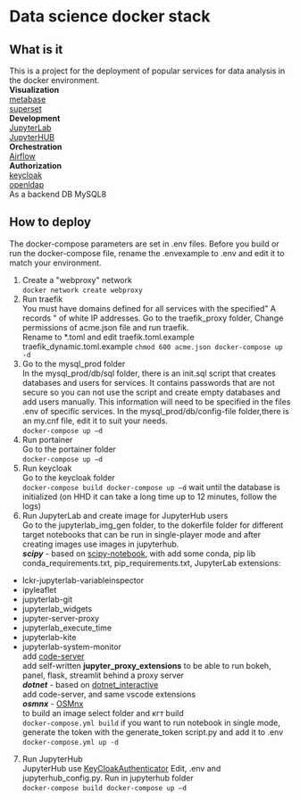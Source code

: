 # Data science docker stack  
## What is it  
This is a project for the deployment of popular services for data analysis in the docker environment.  
**Visualization**  
[metabase](https://github.com/metabase/metabase)  
[superset](https://github.com/apache/superset)  
**Development**  
[JupyterLab](https://github.com/jupyterlab/jupyterlab)  
[JupyterHUB](https://github.com/jupyterhub/jupyterhub)  
**Orchestration**  
[Airflow](https://github.com/apache/airflow)  
**Authorization**  
[keycloak](https://github.com/keycloak/keycloak-containers)  
[openldap](https://github.com/osixia/docker-openldap)  
As a backend DB MySQL8  
## How to deploy  
The docker-compose parameters are set in .env files. Before you build or run the docker-compose file, rename the .envexample to .env and edit it to match your environment.  
1. Create a "webproxy" network  
`docker network create webproxy`  
2. Run traefik   
You must have domains defined for all services with the specified" A records " of white IP addresses.
Go to the traefik_proxy folder, Change permissions of acme.json file and run traefik.  
Rename to *.toml and edit traefik.toml.example traefik_dynamic.toml.example
`chmod 600 acme.json
docker-compose up -d`
3. Go to the mysql_prod folder  
In the mysql_prod/db/sql folder, there is an init.sql script that creates databases and users for services. It contains passwords that are not secure so you can not use the script and create empty databases and add users manually. This information will need to be specified in the files .env of specific services.
In the mysql_prod/db/config-file folder,there is an my.cnf file, edit it to suit your needs.   
`docker-compose up –d`
4. Run portainer  
Go to the portainer folder  
`docker-compose up –d`
5. Run keycloak  
Go to the keycloak folder  
`docker-compose build
docker-compose up –d`
wait until the database is initialized (on HHD it can take a long time up to 12 minutes, follow the logs)  
6. Run JupyterLab and create image for JupyterHub users  
Go to the jupyterlab_img_gen folder, to the dokerfile folder for different target notebooks that can be run in single-player mode and after creating images use images in jupyterhub.  
***scipy*** - based on [scipy-notebook](https://github.com/jupyter/docker-stacks/tree/master/scipy-notebook), with add some conda, pip lib conda_requirements.txt, pip_requirements.txt, JupyterLab extensions:  
* lckr-jupyterlab-variableinspector  
* ipyleaflet  
* jupyterlab-git  
* jupyterlab_widgets  
* jupyter-server-proxy  
* jupyterlab_execute_time  
* jupyterlab-kite  
* jupyterlab-system-monitor  
add [code-server](https://github.com/cdr/code-server)  
add self-written **jupyter_proxy_extensions** to be able to run bokeh, panel, flask, streamlit behind a proxy server    
***dotnet*** - based on [dotnet_interactive](https://github.com/dotnet/interactive)  
add code-server, and same vscode extensions  
***osmnx*** - [OSMnx](https://github.com/gboeing/osmnx)  
to build an image select folder and кгт build  
`docker-compose.yml build`
if you want to run notebook in single mode, generate the token with the generate_token script.py and add it to .env  
`docker-compose.yml up -d`
7. Run JupyterHub  
JupyterHub use [KeyCloakAuthenticator](https://github.com/swan-cern/jupyterhub-extensions/tree/master/KeyCloakAuthenticator) 
Edit, .env and jupyterhub_config.py. Run in jupyterhub folder  
`docker-compose build
docker-compose up –d`

